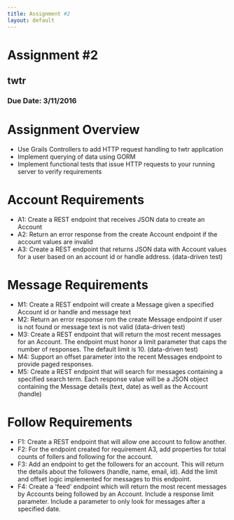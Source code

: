 ```yaml
---
title: Assignment #2
layout: default
---
```


# Assignment #2
## twtr
### Due Date: 3/11/2016

# Assignment Overview
- Use Grails Controllers to add HTTP request handling to twtr application
- Implement querying of data using GORM
- Implement functional tests that issue HTTP requests to your running server to verify requirements

# Account Requirements
- A1: Create a REST endpoint that receives JSON data to create an Account
- A2: Return an error response from the create Account endpoint if the account values are invalid
- A3: Create a REST endpoint that returns JSON data with Account values for a user based on an account id or handle address. (data-driven test)

# Message Requirements
- M1: Create a REST endpoint will create a Message given a specified Account id or handle and message text
- M2: Return an error response rom the create Message endpoint if user is not found or message text is not valid (data-driven test)
- M3: Create a REST endpoint that will return the most recent messages for an Account.  The endpoint must honor a limit parameter that caps the number of responses.  The default limit is 10.  (data-driven test)
- M4: Support an offset parameter into the recent Messages endpoint to provide paged responses.
- M5: Create a REST endpoint that will search for messages containing a specified search term.  Each response value will be a JSON object containing the Message details (text, date) as well as the Account (handle)

# Follow Requirements
- F1: Create a REST endpoint that will allow one account to follow another.
- F2: For the endpoint created for requirement A3, add properties for total counts of follers and following for the account.
- F3: Add an endpoint to get the followers for an account.  This will return the details about the followers (handle, name, email, id).  Add the limit and offset logic implemented for messages to this endpoint.
- F4: Create a 'feed' endpoint which will return the most recent messages by Accounts being followed by an Account.  Include a response limit parameter.  Include a parameter to only look for messages after a specified date.
